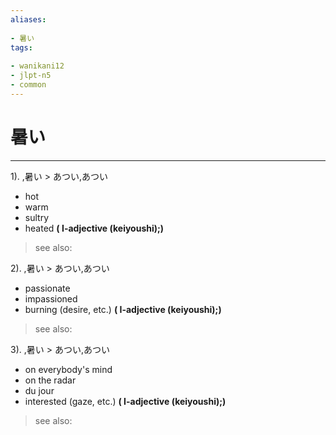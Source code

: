 ```yaml
---
aliases:
    
- 暑い
tags:
    
- wanikani12
- jlpt-n5
- common
---
```


# 暑い
---
1).
,暑い > あつい,あつい

- hot
- warm
- sultry
- heated
**( I-adjective (keiyoushi);)**
> see also: 
            
2).
,暑い > あつい,あつい

- passionate
- impassioned
- burning (desire, etc.)
**( I-adjective (keiyoushi);)**
> see also: 
            
3).
,暑い > あつい,あつい

- on everybody's mind
- on the radar
- du jour
- interested (gaze, etc.)
**( I-adjective (keiyoushi);)**
> see also: 
            